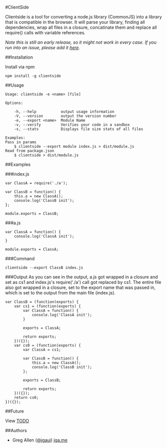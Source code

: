 #ClientSide

Clientside is a tool for converting a node.js library (CommonJS) into a library that is compatible in the browser.  It will parse your library, finding all dependencies, wrap all files in a closure, concatinate them and replace all require() calls with variable references.

*Note this is still an early release, so it might not work in every case.  If you run into an issue, please add it [here](https://github.com/jgallen23/clientside/issues).*

##Installation

Install via npm

	npm install -g clientside

##Usage

	Usage: clientside -e <name> [file]

	Options:

		-h, --help           output usage information
		-V, --version        output the version number
		-e, --export <name>  Module Name
		-v, --verify         Verifies your code in a sandbox
		-s, --stats          Displays file size stats of all files

	Examples:
	Pass in params
		$ clientside --export module index.js > dist/module.js
	Read from package.json
		$ clientside > dist/module.js

##Examples

###index.js

	var ClassA = require('./a');

	var ClassB = function() {
		this.a = new ClassA();
		console.log('ClassB init');
	};

	module.exports = ClassB;

###a.js

	var ClassA = function() {
		console.log('ClassA init');
	}

	module.exports = ClassA;

###Command

	clientside --export ClassB index.js

###Output
As you can see in the output, a.js got wrapped in a closure and set as cs1 and index.js's require('./a') call got replaced by cs1.  The entire file also got wrapped in a closure, set to the export name that was passed in, which is set to the output from the main file (index.js).

	var ClassB = (function(exports) {
		var cs1 = (function(exports) {
			var ClassA = function() {
				console.log('ClassA init');
			}

			exports = ClassA;

			return exports;
		})({});
		var cs0 = (function(exports) {
			var ClassA = cs1;

			var ClassB = function() {
				this.a = new ClassA();
				console.log('ClassB init');
			};

			exports = ClassB;

			return exports;
		})({});
		return cs0;
	})({});

##Future

View [TODO](https://raw.github.com/jgallen23/clientside/master/docs/TODO)

##Authors
- Greg Allen ([@jgaui](http://twitter.com/jgaui)) [jga.me](http://jga.me)
